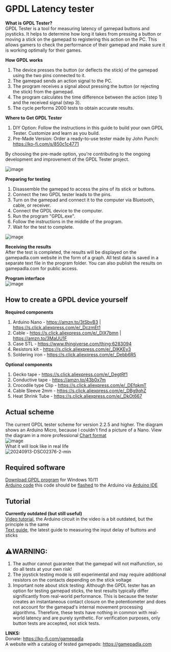 # GPDL Latency tester
**What is GPDL Tester?**  
GPDL Tester is a tool for measuring latency of gamepad buttons and joysticks. It helps to determine how long it takes from pressing a button or moving a stick on the gamepad to registering this action on the PC. This allows gamers to check the performance of their gamepad and make sure it is working optimally for their games.  

**How GPDL works**  
1. The device presses the button (or deflects the stick) of the gamepad using the two pins connected to it.
3. The gamepad sends an action signal to the PC.
4. The program receives a signal about pressing the button (or rejecting the stick) from the gamepad.
5. The program calculates the time difference between the action (step 1) and the received signal (step 3).
6. The cycle performs 2000 tests to obtain accurate results.

**Where to Get GPDL Tester**  
1. DIY Option: Follow the instructions in this guide to build your own GPDL Tester. Customize and learn as you build.
2. Pre-Made Version: Order a ready-to-use tester made by John Punch: https://ko-fi.com/s/850c1c4771

By choosing the pre-made option, you're contributing to the ongoing development and improvement of the GPDL Tester project.

![image](https://github.com/user-attachments/assets/2f5dc737-cd30-4101-bacd-b26d53251c3e)

**Preparing for testing**  
1. Disassemble the gamepad to access the pins of its stіck or buttons.
2. Connect the two GPDL tester leads to the pins.
3. Turn on the gamepad and connect it to the computer via Bluetooth, cable, or receiver.
4. Connect the GPDL device to the computer.
5. Run the program "GPDL.exe".
6. Follow the instructions in the middle of the program.
7. Wait for the test to complete.

![image](https://github.com/cakama3a/GPDL/assets/15096106/7b21cc91-586f-4afc-82be-c4194e565790)  

**Receiving the results**  
After the test is completed, the results will be displayed on the gamepadla.com website in the form of a graph. All test data is saved in a separate text file in the program folder. You can also publish the results on gamepadla.com for public access.  

**Program interface**  
![image](https://github.com/cakama3a/GPDL/assets/15096106/f36c402c-d134-44ec-a0d6-25c60e4cc688)

## How to create a GPDL device yourself
**Required components**
1. Arduino Nano - https://amzn.to/3tSbvB3 | https://s.click.aliexpress.com/e/_DczmEt1
2. Cable - https://s.click.aliexpress.com/e/_DlX7bmn | https://amzn.to/3MaUU1F
3. Case STL - https://www.thingiverse.com/thing:6283094
4. Resistors kit - https://s.click.aliexpress.com/e/_DlKKEy3
5. Soldering iron - https://s.click.aliexpress.com/e/_Debb6R5
   
**Optional components**  
1. Gecko tape - https://s.click.aliexpress.com/e/_DegtRf1
2. Conductive tape - https://amzn.to/43b0x7m
3. Crocodile type Clip - https://s.click.aliexpress.com/e/_DEfqkmT
4. Cable Sleeve 2mm - https://s.click.aliexpress.com/e/_DBg9qhZ
5. Heat Shrink Tube - https://s.click.aliexpress.com/e/_DkOt667

## Actual scheme
The current GPDL tester scheme for version 2.2.5 and higher. The diagram shows an Arduino Micro, because I couldn't find a picture of a Nano. View the diagram in a more professional [Chart format](https://wokwi.com/projects/404185236840396801)  
![image](https://github.com/user-attachments/assets/a04ac64a-1dc5-4e2e-bec9-8d100f0c104b)  
What it will look like in real life  
![20240913-DSC02376-2-min](https://github.com/user-attachments/assets/e2e684c4-c70a-4593-8277-a309fddfc6f2)  


## Required software
[Download GPDL program](https://github.com/cakama3a/GPDL/tree/StickTest/dist) for Windows 10/11  
[Arduino code](https://github.com/cakama3a/GPDL/blob/StickTest/Arduino.ino) this code should be [flashed](https://gamepadla.com/updating-gpdl-firmware.pdl) to the Arduino via [Arduino IDE](https://www.arduino.cc/en/software/)  

## Tutorial
**Currently outdated (but still useful)**  
[Video tutorial](https://www.youtube.com/watch?v=epm2li1hrK8), the Arduino circuit in the video is a bit outdated, but the principle is the same  
[Text guide](https://gamepadla.com/a-guide-to-using-a-gpdl-tester-to-measure-gamepad-latency.pdl), the latest guide to measuring the input delay of buttons and sticks  



## ⚠️WARNING:
1. The author cannot guarantee that the gamepad will not malfunction, so do all tests at your own risk!  
2. The joystick testing mode is still experimental and may require additional resistors on the contacts depending on the stick voltage
3. Important note about stick testing: Although the GPDL tester has an option for testing gamepad sticks, the test results typically differ significantly from real-world performance. This is because the tester creates an instantaneous contact closure on the potentiometer and does not account for the gamepad's internal movement processing algorithms. Therefore, these tests have nothing in common with real-world latency and are purely synthetic. For verification purposes, only button tests are accepted, not stick tests.

**LINKS:**  
Donate: https://ko-fi.com/gamepadla  
A website with a catalog of tested gamepads: https://gamepadla.com  
